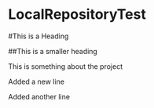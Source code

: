 # LocalRepositoryTest

#This is a Heading

##This is a smaller heading

This is something about the project

Added a new line

Added another line
